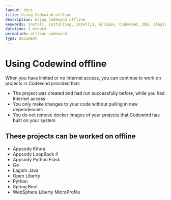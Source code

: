 ```yaml
---
layout: docs
title: Using Codewind offline
description: Using Codewind offline
keywords: install, installing, IntelliJ, Eclipse, Codewind, IDE, plugin, plug-in, settings, creating, project, projects, template, code change, edit, edits, application, removing
duration: 1 minute
permalink: offline-codewind
type: document
---
```


# Using Codewind offline

When you have limited or no Internet access, you can continue to work on projects in Codewind provided that:

- The project was created and had run successfully before, while you had Internet access
- You only make changes to your code without pulling in new dependencies
- You do not remove docker images of your projects that Codewind has built on your system

## These projects can be worked on offline

- Appsody Kitura
- Appsody LoopBack 4
- Appsody Python Flask
- Go
- Lagom Java
- Open Liberty
- Python
- Spring Boot
- WebSphere Liberty MicroProfile
